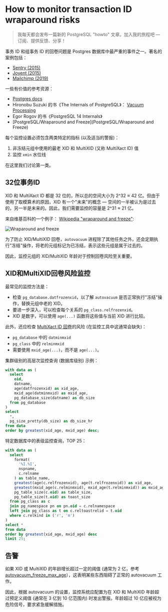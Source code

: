# How to monitor transaction ID wraparound risks

> 我每天都会发布一篇新的 PostgreSQL "howto" 文章。加入我的旅程吧 — 订阅、提供反馈、分享！

事务 ID 和组事务 ID 的回卷问题是 Postgres 数据库中最严重的事件之一。著名的案例包括：

- [Sentry (2015)](https://blog.sentry.io/transaction-id-wraparound-in-postgres/)
- [Joyent (2015)](https://tritondatacenter.com/blog/manta-postmortem-7-27-2015)
- [Mailchimp (2019)](https://mailchimp.com/what-we-learned-from-the-recent-mandrill-outage/)

一些有价值的参考资源：

- [Postgres docs](https://postgresql.org/docs/current/routine-vacuuming.html#VACUUM-FOR-WRAPAROUND)
- Hironobu Suzuki 的书《The Internals of PostgreSQL》： [Vacuum Processing](https://interdb.jp/pg/pgsql06.html)
- Egor Rogov 的书《PostgreSQL 14 Internals》
- [PostgreSQL/Wraparound and Freeze](PostgreSQL/Wraparound and Freeze)

每个监控设置必须包含两类特定的指标 (以及适当的警报)：

1. 非冻结元组中使用的最老 XID 和 MultiXID (又称 MultiXact ID) 值
2. 监控 `xmin` 水位线

在这里我们讨论第一类。

## 32位事务ID

XID 和 MultiXact ID 都是 32 位的，所以总的空间大小为 2^32 ≈ 42 亿。但由于使用了取模算术的原因，XID 有一个"未来"的概念 — 空间的一半被认为是过去的，另一半是未来的。因此，我们需要监控的容量是 2^31 ≈ 21 亿。

来自维基百科的一个例子： [Wikipedia "wraparound and freeze"](https://en.wikibooks.org/wiki/PostgreSQL/Wraparound_and_Freeze):

![Wraparound and freeze](https://gitlab.com/postgres-ai/postgresql-consulting/postgres-howtos/-/raw/main/files/0044_wraparound_and_freeze.jpg)

为了防止 XID/MultiXID 回卷，`autovacuum` 进程除了其他任务之外，还会定期执行"冻结"操作，将老的元组标记为已冻结，表示这些元组是属于过去的。

因此，监控元组的 XID/MultiXID 年龄对于控制回卷风险至关重要。

## XID和MultiXID回卷风险监控

最常见的监控方法是：

- 检查 `pg_database.datfrozenxid`，以了解 `autovacuum` 是否正常执行"冻结"操作，替换元组中老的 XID。
- 要进一步深入，可以检查每个关系的 `pg_class.relfrozenxid`。
- XID 是数字，可以使用 `age(...)` 函数将这些值与当前 XID 进行比较。

此外，还应检查 [MultiXact ID 回卷](https://www.postgresql.org/docs/current/routine-vacuuming.html#VACUUM-FOR-MULTIXACT-WRAPAROUND)的风险 (在监控工具中这通常会缺失)：

- `pg_database` 中的 `datminmxid`
- `pg_class` 中的 `relminmxid`
- 需要使用 `mxid_age(...)`，而不是 `age(...)`。

集群级别的高层次监控查询 (数据库级别) 示例：

```sql
with data as (
  select
    oid,
    datname,
    age(datfrozenxid) as xid_age,
    mxid_age(datminmxid) as mxid_age,
    pg_database_size(datname) as db_size
  from pg_database
)
select
  *,
  pg_size_pretty(db_size) as db_size_hr
from data
order by greatest(xid_age, mxid_age) desc;
```

特定数据库中的表级监控查询，TOP 25：

```sql
with data as (
  select
    format(
      '%I.%I',
      nspname,
      c.relname
    ) as table_name,
    greatest(age(c.relfrozenxid), age(t.relfrozenxid)) as xid_age,
    greatest(mxid_age(c.relminmxid), mxid_age(t.relminmxid)) as mxid_age,
    pg_table_size(c.oid) as table_size,
    pg_table_size(t.oid) as toast_size
  from pg_class as c
  join pg_namespace pn on pn.oid = c.relnamespace
  left join pg_class as t on c.reltoastrelid = t.oid
  where c.relkind in ('r', 'm')
)
select *
from data
order by greatest(xid_age, mxid_age) desc
limit 25;
```

## 告警

如果 XID 或 MultiXID 的年龄增长超过一定的阈值 (通常为 2 亿，参考 [autovacuum_freeze_max_age](https://postgresqlco.nf/doc/en/param/autovacuum_freeze_max_age/)），这表明某些东西阻碍了正常的 autovacuum 工作。

因此，根据 autovacuum 的设置，监控系统应配置为在 XID 和 MultiXID 年龄超过预定义阈值 (通常在 3 亿到 10 亿范围内) 时发出警报。年龄超过 10 亿应被视为危险信号，要求紧急缓解措施。
